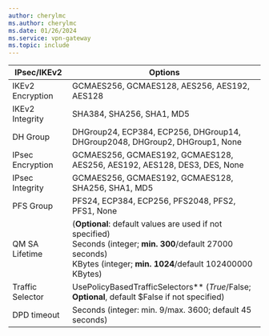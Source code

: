 ```yaml
---
author: cherylmc
ms.author: cherylmc
ms.date: 01/26/2024
ms.service: vpn-gateway
ms.topic: include
---
```


| **IPsec/IKEv2**    | **Options**    |
| ---              | ---            |
| IKEv2 Encryption   | GCMAES256, GCMAES128, AES256, AES192, AES128 |
| IKEv2 Integrity    | SHA384, SHA256, SHA1, MD5 |
| DH Group         | DHGroup24, ECP384, ECP256, DHGroup14, DHGroup2048, DHGroup2, DHGroup1, None |
| IPsec Encryption | GCMAES256, GCMAES192, GCMAES128, AES256, AES192, AES128, DES3, DES, None    |
| IPsec Integrity  | GCMAES256, GCMAES192, GCMAES128, SHA256, SHA1, MD5 |
| PFS Group        | PFS24, ECP384, ECP256, PFS2048, PFS2, PFS1, None   |
| QM SA Lifetime   | (**Optional**: default values are used if not specified)<br>Seconds (integer; **min. 300**/default 27000 seconds)<br>KBytes (integer; **min. 1024**/default 102400000 KBytes)    |
| Traffic Selector | UsePolicyBasedTrafficSelectors** ($True/$False; **Optional**, default $False if not specified)    |
| DPD timeout      | Seconds (integer: min. 9/max. 3600; default 45 seconds) |
